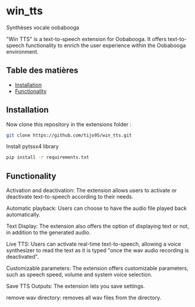 # win_tts
Synthèses vocale oobabooga

"Win TTS" is a text-to-speech extension for Oobabooga. It offers text-to-speech functionality to enrich the user experience within the Oobabooga environment.

## Table des matières

- [Installation](#installation)
- [Functionality](#functionality)

## Installation

Now clone this repository in the extensions folder :
```bash
git clone https://github.com/tijo95/win_tts.git
```

Install pytssx4 library
```bash
pip install -r requirements.txt
```

## Functionality

Activation and deactivation: The extension allows users to activate or deactivate text-to-speech according to their needs.

Automatic playback: Users can choose to have the audio file played back automatically.

Text Display: The extension also offers the option of displaying text or not, in addition to the generated audio.

Live TTS: Users can activate real-time text-to-speech, allowing a voice synthesizer to read the text as it is typed "once the wav audio recording is deactivated".

Customizable parameters: The extension offers customizable parameters, such as speech speed, volume and system voice selection.

Save TTS Outputs: The extension lets you save settings.

remove wav directory: removes all wav files from the directory. 


